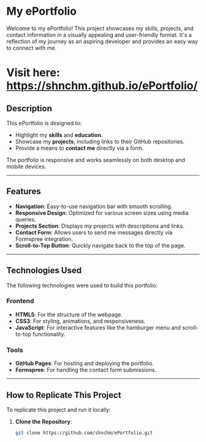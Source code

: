# My ePortfolio

Welcome to my ePortfolio! This project showcases my skills, projects, and contact information in a visually appealing and user-friendly format. It's a reflection of my journey as an aspiring developer and provides an easy way to connect with me.

# Visit here: https://shnchm.github.io/ePortfolio/

## Description

This ePortfolio is designed to:
- Highlight my **skills** and **education**.
- Showcase my **projects**, including links to their GitHub repositories.
- Provide a means to **contact me** directly via a form.

The portfolio is responsive and works seamlessly on both desktop and mobile devices.

---

## Features

- **Navigation**: Easy-to-use navigation bar with smooth scrolling.
- **Responsive Design**: Optimized for various screen sizes using media queries.
- **Projects Section**: Displays my projects with descriptions and links.
- **Contact Form**: Allows users to send me messages directly via Formspree integration.
- **Scroll-to-Top Button**: Quickly navigate back to the top of the page.

---

## Technologies Used

The following technologies were used to build this portfolio:

### Frontend
- **HTML5**: For the structure of the webpage.
- **CSS3**: For styling, animations, and responsiveness.
- **JavaScript**: For interactive features like the hamburger menu and scroll-to-top functionality.

### Tools
- **GitHub Pages**: For hosting and deploying the portfolio.
- **Formspree**: For handling the contact form submissions.

---

## How to Replicate This Project

To replicate this project and run it locally:

1. **Clone the Repository**:
   ```bash
   git clone https://github.com/shnchm/ePortfolio.git
